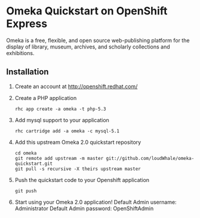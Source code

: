 # Omeka Quickstart on OpenShift Express #
Omeka is a free, flexible, and open source web-publishing platform for the display of library, museum, archives, and scholarly collections and exhibitions.

## Installation ##

1. Create an account at http://openshift.redhat.com/
 
1. Create a PHP application

    ```
    rhc app create -a omeka -t php-5.3
    ```

1. Add mysql support to your application
     
     ```
     rhc cartridge add -a omeka -c mysql-5.1
     ```

1. Add this upstream Omeka 2.0 quickstart repository
     
     ```
     cd omeka
     git remote add upstream -m master git://github.com/loudWhale/omeka-quickstart.git
     git pull -s recursive -X theirs upstream master
     ```
1. Push the quickstart code to your Openshift application
     
     ```
     git push
     ```

1. Start using your Omeka 2.0 application!
     Default Admin username: Administrator
     Default Admin password: OpenShiftAdmin
